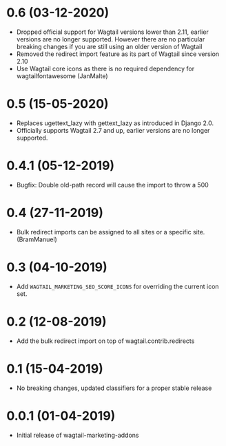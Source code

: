 # 0.6 (03-12-2020)

- Dropped official support for Wagtail versions lower than 2.11, earlier versions are no longer supported. 
  However there are no particular breaking changes if you are still using an older version of Wagtail
- Removed the redirect import feature as its part of Wagtail since version 2.10
- Use Wagtail core icons as there is no required dependency for wagtailfontawesome (JanMalte)

# 0.5 (15-05-2020)

- Replaces ugettext_lazy with gettext_lazy as introduced in Django 2.0.
- Officially supports Wagtail 2.7 and up, earlier versions are no longer supported.

# 0.4.1 (05-12-2019)

- Bugfix: Double old-path record will cause the import to throw a 500

# 0.4 (27-11-2019)

- Bulk redirect imports can be assigned to all sites or a specific site. (BramManuel)

# 0.3 (04-10-2019)

- Add `WAGTAIL_MARKETING_SEO_SCORE_ICONS` for overriding the current icon set.

# 0.2 (12-08-2019)

- Add the bulk redirect import on top of wagtail.contrib.redirects

# 0.1 (15-04-2019)

- No breaking changes, updated classifiers for a proper stable release


# 0.0.1 (01-04-2019)

- Initial release of wagtail-marketing-addons
